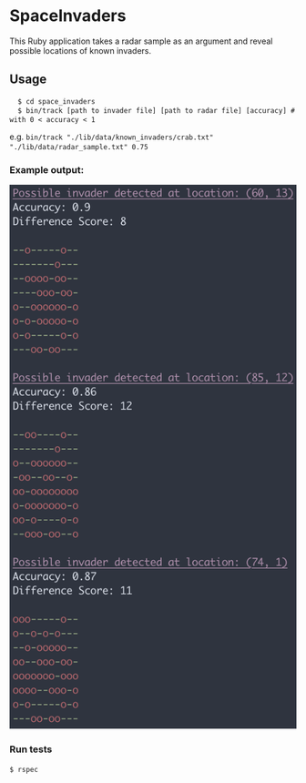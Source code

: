 # SpaceInvaders

This Ruby application takes a radar sample as an argument and reveal possible locations of known invaders.

## Usage

```
  $ cd space_invaders
  $ bin/track [path to invader file] [path to radar file] [accuracy] # with 0 < accuracy < 1
```

e.g. `bin/track "./lib/data/known_invaders/crab.txt" "./lib/data/radar_sample.txt" 0.75`

### Example output:

![example output](/docs/images/example-output.png)


### Run tests

`$ rspec`
